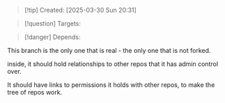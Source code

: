 
>[!tip] Created: [2025-03-30 Sun 20:31]

>[!question] Targets: 

>[!danger] Depends: 

This branch is the only one that is real - the only one that is not forked.

inside, it should hold relationships to other repos that it has admin control over.

It should have links to permissions it holds with other repos, to make the tree of repos work.
